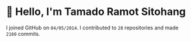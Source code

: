 # :wave: Hello, I'm Tamado Ramot Sitohang

I joined GitHub on `04/05/2014`. I contributed to `28` repositories and made `2160` commits.
